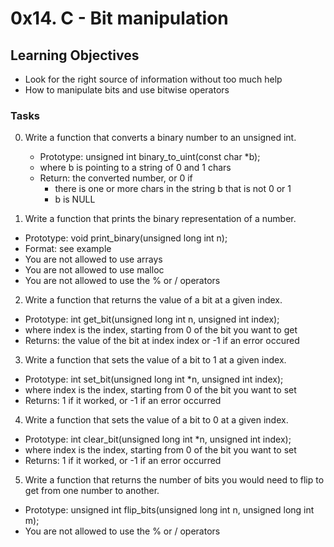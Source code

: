#	0x14. C - Bit manipulation

##	Learning Objectives
-	Look for the right source of information without too much help
-	How to manipulate bits and use bitwise operators

###	Tasks
0. Write a function that converts a binary number to an unsigned int.
	-	Prototype: unsigned int binary_to_uint(const char *b);
	-	where b is pointing to a string of 0 and 1 chars
	-	Return: the converted number, or 0 if
		-	there is one or more chars in the string b that is not 0 or 1
		-	b is NULL

1. Write a function that prints the binary representation of a number.
-	Prototype: void print_binary(unsigned long int n);
-	Format: see example
-	You are not allowed to use arrays
-	You are not allowed to use malloc
-	You are not allowed to use the % or / operators 

2. Write a function that returns the value of a bit at a given index.
-	Prototype: int get_bit(unsigned long int n, unsigned int index);
-	where index is the index, starting from 0 of the bit you want to get
-	Returns: the value of the bit at index index or -1 if an error occured

3. Write a function that sets the value of a bit to 1 at a given index.
-	Prototype: int set_bit(unsigned long int *n, unsigned int index);
-	where index is the index, starting from 0 of the bit you want to set
-	Returns: 1 if it worked, or -1 if an error occurred

4. Write a function that sets the value of a bit to 0 at a given index.
-	Prototype: int clear_bit(unsigned long int *n, unsigned int index);
-	where index is the index, starting from 0 of the bit you want to set
-	Returns: 1 if it worked, or -1 if an error occurred

5. Write a function that returns the number of bits you would need to flip to get from one number to another.
-	Prototype: unsigned int flip_bits(unsigned long int n, unsigned long int m);
-	You are not allowed to use the % or / operators
